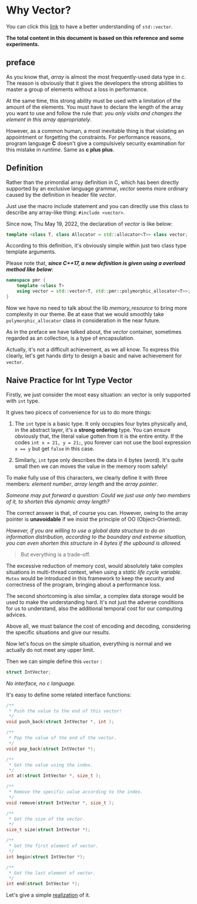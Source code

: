# Why **Vector**? 

You can click this [link](https://en.cppreference.com/w/cpp/container/vector) to have a better understanding of `std::vector`. 

**The total content in this document is based on this reference and some experiments.** 

## preface 

As you know that, *array* is almost the most frequently-used data type in *c*. The reason is obviously that it gives the developers the strong abilities to master a group of elements without a loss in performance. 

At the same time, this strong ability must be used with a limitation of the amount of the elements. You must have to declare the length of the array you want to use and follow the rule that: *you only visits and changes the element in this array appropriately*. 

However, as a common human, a most inevitable thing is that violating an appointment or forgetting the constraints. For performance reasons, program language **C** doesn't give a compulsively security examination for this mistake in *runtime*. Same as **c plus plus**. 

## Definition 

Rather than the primordial array definition in C, which has been directly supported by an exclusive language grammar, *vector* seems more ordinary caused by the definition in header file *vector*. 

Just use the macro include statement and you can directly use this class to describe any array-like thing: `#include <vector>`. 

Since now, Thu May 19, 2022, the declaration of *vector* is like below: 
```C++
template <class T, class Allocator = std::allocator<T>> class vector; 
``` 

According to this definition, it's obviously simple within just two class type template arguments. 

Please note that, ***since C++17, a new definition is given using a overload method like below***: 
``` C++ 
namespace pmr {
    template <class T> 
    using vector = std::vector<T, std::pmr::polymorphic_allocator<T>>; 
}
``` 

Now we have no need to talk about the lib *memory_resource* to bring more complexity in our theme. Be at ease that we would smoothly take `polymorphic_allocator` class in consideration in the near future. 

As in the preface we have talked about, the *vector* container, sometimes regarded as an collection, is a type of encapsulation. 

Actually, it's not a difficult achievement, as we all know. To express this clearly, let's get hands dirty to design a basic and naive achievement for `vector`. 

## Naive Practice for Int Type Vector 

Firstly, we just consider the most easy situation: an vector is only supported with `int` type. 

It gives two picecs of convenience for us to do more things: 

1. The `int` type is a basic type. It only occupies four bytes physically and, in the abstract layer, it's a **strong ordering** type. You can ensure obviously that, the literal value gotten from it is the entire entity. If the codes `int x = 21, y = 21;`, you forever can not use the bool expression `x == y` but get `false` in this case. 

1. Similarly, `int` type only describes the data in 4 bytes (word). It's quite small then we can moves the value in the memory room safely! 

To make fully use of this characters, we clearly define it with three members: *element number*, *array length* and the *array pointer*. 

*Someone may put forward a question: Could we just use only two members of it, to shorten this dynamic array length?* 

The correct answer is that, of course you can. However, owing to the array pointer is **unavoidable** if we insist the principle of OO (Object-Oriented). 

*However, if you are willing to use a global data structure to do an information distribution, according to the boundary and extreme situation, you can even shorten this structure in 4 bytes if the upbound is allowed.* 

> But everything is a trade-off.

The excessive reduction of memory cost, would absolutely take complex situations in multi-thread context, when using a *static life cycle variable*. `Mutex` would be introduced in this framework to keep the security and correctness of the program, bringing about a performance loss. 

The second shortcoming is also similar, a complex data storage would be used to make the understanding hard. It's not just the adverse conditions for us to understand, also the additional temporal cost for our computing advices. 

Above all, we must balance the cost of encoding and decoding, considering the specific situations and give our results. 

Now let's focus on the simple situation, everything is normal and we actually do not meet any upper limit. 

Then we can simple define this `vector` : 

```c 
struct IntVector; 
``` 

*No interface, no c language.*

It's easy to define some related interface functions: 

```c
/** 
 * Push the value to the end of this vector! 
 */ 
void push_back(struct IntVector *, int ); 

/** 
 * Pop the value of the end of the vector. 
 */ 
void pop_back(struct IntVector *); 

/** 
 * Get the value using the index. 
 */ 
int at(struct IntVector *, size_t ); 

/** 
 * Remove the specific value according to the index. 
 */ 
void remove(struct IntVector *, size_t ); 

/** 
 * Get the size of the vector. 
 */ 
size_t size(struct IntVector *); 

/** 
 * Get the first element of vector. 
 */ 
int begin(struct IntVector *); 

/** 
 * Get the last element of vector. 
 */ 
int end(struct IntVector *); 
``` 

Let's give a simple [realization](./Vector1.h) of it. 